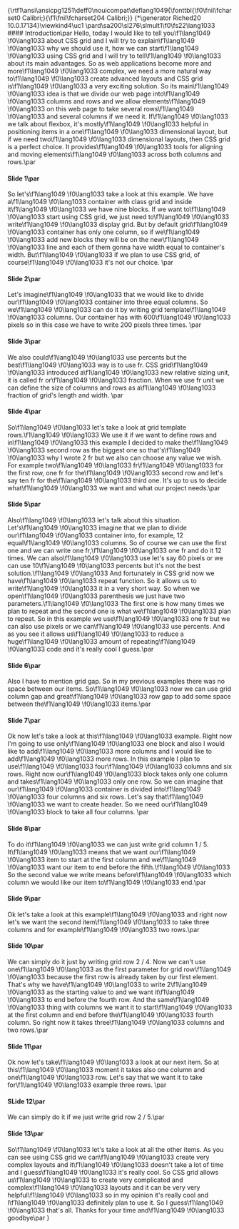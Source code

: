 {\rtf1\ansi\ansicpg1251\deff0\nouicompat\deflang1049{\fonttbl{\f0\fnil\fcharset0 Calibri;}{\f1\fnil\fcharset204 Calibri;}}
{\*\generator Riched20 10.0.17134}\viewkind4\uc1 
\pard\sa200\sl276\slmult1\f0\fs22\lang1033 #### Introduction\par
Hello, today I would like to tell you\f1\lang1049  \f0\lang1033 about CSS grid and I will try to explain\f1\lang1049  \f0\lang1033 why we should use it, how we can start\f1\lang1049  \f0\lang1033 using CSS grid and I will try to tell\f1\lang1049  \f0\lang1033 about its main advantages. So as web applications become more and more\f1\lang1049  \f0\lang1033 complex, we need a more natural way to\f1\lang1049  \f0\lang1033 create advanced layouts and CSS grid is\f1\lang1049  \f0\lang1033 a very exciting solution. So its main\f1\lang1049  \f0\lang1033 idea is that we divide our web page into\f1\lang1049  \f0\lang1033 columns and rows and we allow elements\f1\lang1049  \f0\lang1033 on this web page to take several rows\f1\lang1049  \f0\lang1033 and several columns if we need it. If\f1\lang1049  \f0\lang1033 we talk about flexbox, it's mostly\f1\lang1049  \f0\lang1033 helpful in positioning items in a one\f1\lang1049  \f0\lang1033 dimensional layout, but if we need two\f1\lang1049  \f0\lang1033 dimensional layouts, then CSS grid is a perfect choice. It provides\f1\lang1049  \f0\lang1033 tools for aligning and moving elements\f1\lang1049  \f0\lang1033 across both columns and rows.\par
#### Slide 1\par
 So let's\f1\lang1049  \f0\lang1033 take a look at this example. We have a\f1\lang1049  \f0\lang1033 container with class grid and inside it\f1\lang1049  \f0\lang1033 we have nine blocks. If we want to\f1\lang1049  \f0\lang1033 start using CSS grid, we just need to\f1\lang1049  \f0\lang1033 write\f1\lang1049  \f0\lang1033 display grid. But by default grid\f1\lang1049  \f0\lang1033 container has only one column, so if we\f1\lang1049  \f0\lang1033 add new blocks they will be on the new\f1\lang1049  \f0\lang1033 line and each of them gonna have width equal to container's width. But\f1\lang1049  \f0\lang1033 if we plan to use CSS grid, of course\f1\lang1049  \f0\lang1033 it's not our choice. \par
#### Slide 2\par
Let's imagine\f1\lang1049  \f0\lang1033 that we would like to divide our\f1\lang1049  \f0\lang1033 container into three equal columns. So we\f1\lang1049  \f0\lang1033 can do it by writing grid template\f1\lang1049  \f0\lang1033 columns. Our container has with 600\f1\lang1049  \f0\lang1033 pixels so in this case we have to write 200 pixels three times. \par
#### Slide 3\par
We also could\f1\lang1049  \f0\lang1033 use percents but the best\f1\lang1049  \f0\lang1033 way is to use fr. CSS grid\f1\lang1049  \f0\lang1033 introduced a\f1\lang1049  \f0\lang1033 new relative sizing unit, it is called fr or\f1\lang1049  \f0\lang1033 fraction. When we use fr unit we can define the size of columns and rows as a\f1\lang1049  \f0\lang1033 fraction of grid's length and width. \par
#### Slide 4\par
So\f1\lang1049  \f0\lang1033 let's take a look at grid template rows.\f1\lang1049  \f0\lang1033 We use it if we want to define rows and in\f1\lang1049  \f0\lang1033 this example I decided to make the\f1\lang1049  \f0\lang1033 second row as the biggest one so that's\f1\lang1049  \f0\lang1033 why I wrote 2 fr but we also can choose any value we wish. For example two\f1\lang1049  \f0\lang1033 fr\f1\lang1049  \f0\lang1033 for the first row, one fr for the\f1\lang1049  \f0\lang1033 second row and let's say ten fr for the\f1\lang1049  \f0\lang1033 third one. It's up to us to decide what\f1\lang1049  \f0\lang1033 we want and what our project needs.\par
#### Slide 5\par
Also\f1\lang1049  \f0\lang1033 let's talk about this situation. Let's\f1\lang1049  \f0\lang1033 imagine that we plan to divide our\f1\lang1049  \f0\lang1033 container into, for example, 12 equal\f1\lang1049  \f0\lang1033 columns. So of course we can use the first one and we can write one fr,\f1\lang1049  \f0\lang1033 one fr and do it 12 times. We can also\f1\lang1049  \f0\lang1033 use let's say 60 pixels or we can use 10\f1\lang1049  \f0\lang1033 percents but it's not the best solution.\f1\lang1049  \f0\lang1033 And fortunately in CSS grid now we have\f1\lang1049  \f0\lang1033 repeat function. So it allows us to write\f1\lang1049  \f0\lang1033 it in a very short way. So when we open\f1\lang1049  \f0\lang1033 parenthesis we just have two parameters.\f1\lang1049  \f0\lang1033 The first one is how many times we plan to repeat and the second one is what we\f1\lang1049  \f0\lang1033 plan to repeat. So in this example we use\f1\lang1049  \f0\lang1033 one fr but we can also use pixels or we can\f1\lang1049  \f0\lang1033 use percents. And as you see it allows us\f1\lang1049  \f0\lang1033 to reduce a huge\f1\lang1049  \f0\lang1033 amount of repeating\f1\lang1049  \f0\lang1033 code and it's really cool I guess.\par
#### Slide 6\par
Also I have to mention grid gap. So in my previous examples there was no space between our items. So\f1\lang1049  \f0\lang1033 now we can use grid column gap and great\f1\lang1049  \f0\lang1033 row gap to add some space between the\f1\lang1049  \f0\lang1033 items.\par
#### Slide 7\par
Ok now let's take a look at this\f1\lang1049  \f0\lang1033 example. Right now I'm going to use only\f1\lang1049  \f0\lang1033 one block and also I would like to add\f1\lang1049  \f0\lang1033 more columns and I would like to add\f1\lang1049  \f0\lang1033 more rows. In this example I plan to use\f1\lang1049  \f0\lang1033 four\f1\lang1049  \f0\lang1033 columns and six rows. Right now our\f1\lang1049  \f0\lang1033 block takes only one column and takes\f1\lang1049  \f0\lang1033 only one row. So we can imagine that our\f1\lang1049  \f0\lang1033 container is divided into\f1\lang1049  \f0\lang1033 four columns and six rows. Let's say that\f1\lang1049  \f0\lang1033 we want to create header. So we need our\f1\lang1049  \f0\lang1033 block to take all four columns. \par
#### Slide 8\par
To do it\f1\lang1049  \f0\lang1033 we can just write grid column 1 / 5. It\f1\lang1049  \f0\lang1033 means that we want our\f1\lang1049  \f0\lang1033 item to start at the first column and we\f1\lang1049  \f0\lang1033 want our item to end before the fifth.\f1\lang1049  \f0\lang1033 So the second value we write means before\f1\lang1049  \f0\lang1033 which column we would like our item to\f1\lang1049  \f0\lang1033 end.\par
#### Slide 9\par
Ok let's take a look at this example\f1\lang1049  \f0\lang1033 and right now let's we want the second item\f1\lang1049  \f0\lang1033 to take three columns and for example\f1\lang1049  \f0\lang1033 two rows.\par
#### Slide 10\par
We can simply do it just by writing grid row 2 / 4. Now we can't use one\f1\lang1049  \f0\lang1033 as the first parameter for grid row\f1\lang1049  \f0\lang1033 because the first row is already taken by our first element. That's why we have\f1\lang1049  \f0\lang1033 to write 2\f1\lang1049  \f0\lang1033 as the starting value to and we want it\f1\lang1049  \f0\lang1033 to end before the fourth row. And the same\f1\lang1049  \f0\lang1033 thing with columns we want it to start\f1\lang1049  \f0\lang1033 at the first column and end before the\f1\lang1049  \f0\lang1033 fourth column. So right now it takes three\f1\lang1049  \f0\lang1033 columns and two rows.\par
#### Slide 11\par
Ok now let's take\f1\lang1049  \f0\lang1033 a look at our next item. So at this\f1\lang1049  \f0\lang1033 moment it takes also one column and one\f1\lang1049  \f0\lang1033 row. Let's say that we want it to take for\f1\lang1049  \f0\lang1033 example three rows. \par
#### SLide 12\par
We can simply do it if we just write grid row 2 / 5.\par
#### Slide 13\par
So\f1\lang1049  \f0\lang1033 let's take a look at all the other items. As you can see using CSS grid we can\f1\lang1049  \f0\lang1033 create very complex layouts and it\f1\lang1049  \f0\lang1033 doesn't take a lot of time and I guess\f1\lang1049  \f0\lang1033 it's really cool. So CSS grid allows us\f1\lang1049  \f0\lang1033 to create very complicated and complex\f1\lang1049  \f0\lang1033 layouts and it can be very very helpful\f1\lang1049  \f0\lang1033 so in my opinion it's really cool and I\f1\lang1049  \f0\lang1033 definitely plan to use it. So I guess\f1\lang1049  \f0\lang1033 that's all. Thanks for your time and\f1\lang1049  \f0\lang1033 goodbye\par
}
 